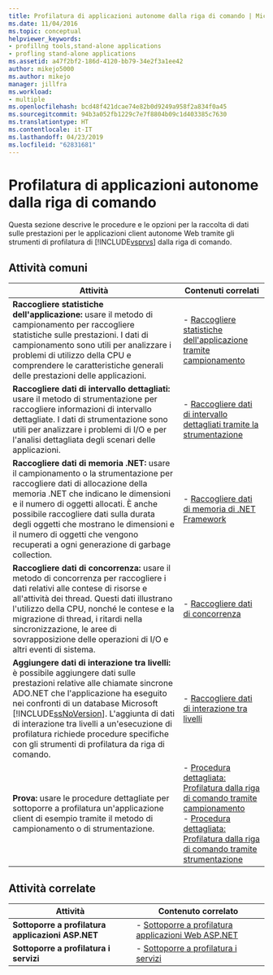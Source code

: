 ```yaml
---
title: Profilatura di applicazioni autonome dalla riga di comando | Microsoft Docs
ms.date: 11/04/2016
ms.topic: conceptual
helpviewer_keywords:
- profillng tools,stand-alone applications
- profling stand-alone applications
ms.assetid: a47f2bf2-186d-4120-bb79-34e2f3a1ee42
author: mikejo5000
ms.author: mikejo
manager: jillfra
ms.workload:
- multiple
ms.openlocfilehash: bcd48f421dcae74e82b0d9249a958f2a834f0a45
ms.sourcegitcommit: 94b3a052fb1229c7e7f8804b09c1d403385c7630
ms.translationtype: HT
ms.contentlocale: it-IT
ms.lasthandoff: 04/23/2019
ms.locfileid: "62831681"
---
```

# <a name="command-line-profiling-of-stand-alone-applications"></a>Profilatura di applicazioni autonome dalla riga di comando
Questa sezione descrive le procedure e le opzioni per la raccolta di dati sulle prestazioni per le applicazioni client autonome Web tramite gli strumenti di profilatura di [!INCLUDE[vsprvs](../code-quality/includes/vsprvs_md.md)] dalla riga di comando.

## <a name="common-tasks"></a>Attività comuni

| Attività | Contenuti correlati |
| - | - |
| **Raccogliere statistiche dell'applicazione:** usare il metodo di campionamento per raccogliere statistiche sulle prestazioni. I dati di campionamento sono utili per analizzare i problemi di utilizzo della CPU e comprendere le caratteristiche generali delle prestazioni delle applicazioni. | -   [Raccogliere statistiche dell'applicazione tramite campionamento](../profiling/collecting-application-statistics-for-stand-alone-applications.md) |
| **Raccogliere dati di intervallo dettagliati:** usare il metodo di strumentazione per raccogliere informazioni di intervallo dettagliate. I dati di strumentazione sono utili per analizzare i problemi di I/O e per l'analisi dettagliata degli scenari delle applicazioni. | -   [Raccogliere dati di intervallo dettagliati tramite la strumentazione](../profiling/collecting-detailed-timing-data-for-a-stand-alone-application.md) |
| **Raccogliere dati di memoria .NET:** usare il campionamento o la strumentazione per raccogliere dati di allocazione della memoria .NET che indicano le dimensioni e il numero di oggetti allocati. È anche possibile raccogliere dati sulla durata degli oggetti che mostrano le dimensioni e il numero di oggetti che vengono recuperati a ogni generazione di garbage collection. | -   [Raccogliere dati di memoria di .NET Framework](../profiling/collecting-dotnet-framework-memory-data-for-stand-alone-applications.md) |
| **Raccogliere dati di concorrenza:** usare il metodo di concorrenza per raccogliere i dati relativi alle contese di risorse e all'attività dei thread. Questi dati illustrano l'utilizzo della CPU, nonché le contese e la migrazione di thread, i ritardi nella sincronizzazione, le aree di sovrapposizione delle operazioni di I/O e altri eventi di sistema. | -   [Raccogliere dati di concorrenza](../profiling/collecting-concurrency-data-for-stand-alone-applications.md) |
| **Aggiungere dati di interazione tra livelli:** è possibile aggiungere dati sulle prestazioni relative alle chiamate sincrone ADO.NET che l'applicazione ha eseguito nei confronti di un database Microsoft [!INCLUDE[ssNoVersion](../data-tools/includes/ssnoversion_md.md)]. L'aggiunta di dati di interazione tra livelli a un'esecuzione di profilatura richiede procedure specifiche con gli strumenti di profilatura da riga di comando. | -   [Raccogliere dati di interazione tra livelli](../profiling/adding-tier-interaction-data-from-the-command-line.md) |
| **Prova:** usare le procedure dettagliate per sottoporre a profilatura un'applicazione client di esempio tramite il metodo di campionamento o di strumentazione. | -   [Procedura dettagliata: Profilatura dalla riga di comando tramite campionamento](../profiling/walkthrough-command-line-profiling-using-sampling.md)<br />-   [Procedura dettagliata: Profilatura dalla riga di comando tramite strumentazione](/visualstudio/profiling/command-line-profiling-of-stand-alone-applications) |

## <a name="related-tasks"></a>Attività correlate

|Attività|Contenuto correlato|
|----------|---------------------|
|**Sottoporre a profilatura applicazioni ASP.NET**|-   [Sottoporre a profilatura applicazioni Web ASP.NET](../profiling/command-line-profiling-of-aspnet-web-applications.md)|
|**Sottoporre a profilatura i servizi**|-   [Sottoporre a profilatura i servizi](../profiling/command-line-profiling-of-services.md)|